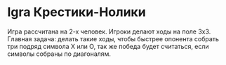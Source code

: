 # Igra Крестики-Нолики
Игра рассчитана на 2-х человек. Игроки делают ходы на поле 3х3. Главная задача: делать такие ходы, чтобы быстрее опонента собрать три подряд символа X или O, так же победа будет считаться, если символы собраны по диагоналям.
